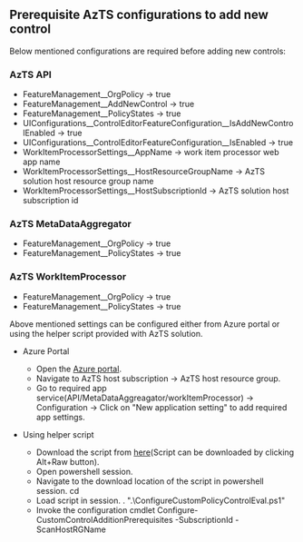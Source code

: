 ## Prerequisite AzTS configurations to add new control
Below mentioned configurations are required before adding new controls:

### AzTS API

- FeatureManagement__OrgPolicy -> true
- FeatureManagement__AddNewControl -> true
- FeatureManagement__PolicyStates -> true
- UIConfigurations__ControlEditorFeatureConfiguration__IsAddNewControlEnabled -> true
- UIConfigurations__ControlEditorFeatureConfiguration__IsEnabled -> true
- WorkItemProcessorSettings__AppName -> work item processor web app name
- WorkItemProcessorSettings__HostResourceGroupName -> AzTS solution host resource group name
- WorkItemProcessorSettings__HostSubscriptionId -> AzTS solution host subscription id

### AzTS MetaDataAggregator

- FeatureManagement__OrgPolicy -> true
- FeatureManagement__PolicyStates -> true

### AzTS WorkItemProcessor

- FeatureManagement__OrgPolicy -> true
- FeatureManagement__PolicyStates -> true

Above mentioned settings can be configured either from Azure portal or using the helper script provided with AzTS solution.

- Azure Portal
  - Open the [Azure portal](https://portal.azure.com/).
  - Navigate to AzTS host subscription -> AzTS host resource group.
  - Go to required app service(API/MetaDataAggreagator/workItemProcessor) -> Configuration -> Click on "New application setting" to add required app settings.

- Using helper script
  - Download the script from [here]()(Script can be downloaded by clicking Alt+Raw button).
  - Open powershell session.
  - Navigate to the download location of the script in powershell session.
    cd <Download location>
  - Load script in session.
    . ".\ConfigureCustomPolicyControlEval.ps1"
  - Invoke the configuration cmdlet
    Configure-CustomControlAdditionPrerequisites -SubscriptionId <AzTS solution host subscription id> -ScanHostRGName <AzTS solution host resource group name>
